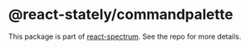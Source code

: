 # @react-stately/commandpalette

This package is part of [react-spectrum](https://github.com/adobe-private/react-spectrum-v3). See the repo for more details.
